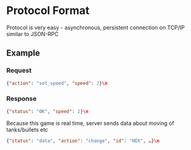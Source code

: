 # Protocol Format

Protocol is very easy - asynchronous, persistent connection on TCP/IP similar to JSON-RPC

## Example

### Request
```json
{"action": "set_speed", "speed": 2}\n
```

### Response
```json
{"status": "OK", "speed": 2}\n
```

Because this game is real time, server sends data about moving of tanks/bullets etc

```json
{"status": "data", "action": "change", "id": "HEX", …}\n
```


